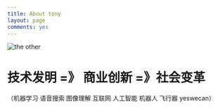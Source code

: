 ```yaml
---
title: About tony
layout: page
comments: yes
---
```


![the other](http://makerhacker.github.io/)

技术发明 =》 商业创新 =》社会变革
================================

（机器学习 语音搜索 图像理解 互联网 人工智能 机器人 飞行器 yeswecan）

